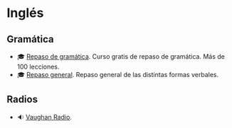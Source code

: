 # Inglés

## Gramática

- :mortar_board: [Repaso de gramática](http://www.aulafacil.com/cursos/t2520/idiomas/ingles/ingles-repaso-de-gramatica). Curso gratis de repaso de gramática. Más de 100 lecciones.
- :mortar_board: [Repaso general](http://elblogdelingles.blogspot.com.es/2006/04/lesson-13-repaso-general.html). Repaso general de las distintas formas verbales.

## Radios

- :sound: [Vaughan Radio](https://grupovaughan.com/vaughan-radio/).

